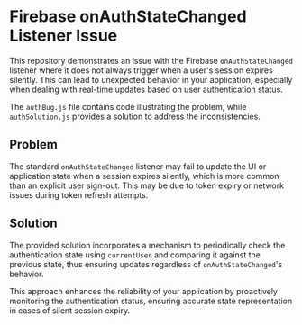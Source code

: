# Firebase onAuthStateChanged Listener Issue

This repository demonstrates an issue with the Firebase `onAuthStateChanged` listener where it does not always trigger when a user's session expires silently.  This can lead to unexpected behavior in your application, especially when dealing with real-time updates based on user authentication status. 

The `authBug.js` file contains code illustrating the problem, while `authSolution.js` provides a solution to address the inconsistencies.

## Problem

The standard `onAuthStateChanged` listener may fail to update the UI or application state when a session expires silently, which is more common than an explicit user sign-out.  This may be due to token expiry or network issues during token refresh attempts. 

## Solution

The provided solution incorporates a mechanism to periodically check the authentication state using `currentUser` and comparing it against the previous state, thus ensuring updates regardless of `onAuthStateChanged`'s behavior. 

This approach enhances the reliability of your application by proactively monitoring the authentication status, ensuring accurate state representation in cases of silent session expiry.